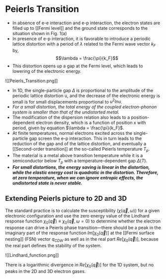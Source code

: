 # Peierls Transition
- In absence of e-e interaction and e-p interaction, the electron states are filled up to [[Fermi level]] and the ground state corresponds to the situation shown in Fig. 1(a)
- In presence of e-p interaction, it is favorable to introduce a periodic lattice distortion with a period of $\lambda$ related to the Fermi wave vector $k_F$ by, $$\lambda = \frac{\pi}{k_F}$$
- This distortion opens up a gap at the Fermi level, which leads to lowering of the electronic energy. 

![[Peierls_Transition.png]]

- In 1D, the single-particle gap $\Delta$ is proportional to the amplitude of the periodic lattice distortion u, and the decrease of the electronic energy is small is for small displacements proportional to $u^2 ln u$.
-  *For a small distortion, the total energy of the coupled electron-phonon system is smaller than that of the undistorted metal.*
- The modification of the dispersion relation also leads to a position-dependent electron density, which is a function of position x with period, given by equation $\lambda = \frac{\pi}{k_F}$. 
- At finite temperatures, normal electrons excited across the single-particle gap screen the e-p interaction. This in turn leads to the reduction of the gap and of the lattice distortion, and eventually a [[Second-order transition]] at the so-called Peierls temperature $T_p$. 
- The material is a metal above transition temperature while it is a semiconductor below $T_p$ with a temperature-dependent gap $\Delta(T)$. 
- ***For small distortions, the energy saving is linear in the distortion, while the elastic energy cost is quadratic in the distortion. Therefore, at zero temperature, when we can ignore entropic effects, the undistorted state is never stable.***

## Extending Peierls picture to 2D and 3D
The standard practice is to calculate the susceptibility ($\chi(\vec{q},\omega)$) for a given electronic configuration and use the zero energy value of the Lindhard response function $\chi_0(\vec{q}) \equiv \chi_0(\vec{q},\omega=0)$ to determine whether the electron response can drive a Peierls phase transition―there should be a peak in the imaginary part of the response function $Im[\chi_0(\vec{q})]$ at the [[Fermi surface nesting]] (FSN) vector $q_{CDW}$ as well as in the real part $Re[\chi_0(\vec{q})]$, because the real part defines the stability of the system. 

 ![[Lindhard_function.png]]

There is a logarithmic divergence in $Re[\chi_0(\vec{q})]$ for the 1D system, but no peaks in the 2D and 3D electron gases.